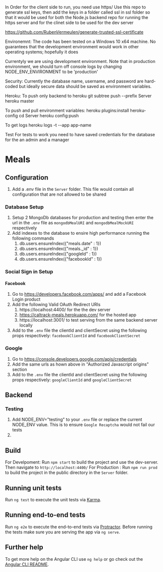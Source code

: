 
In Order for the client side to run, you need use https/
Use this repo to generate ssl keys, then add the keys in a folder called ssl in ssl folder so that it would be used for both the Node.js backend repo for running the https server and for the clinet side to 
be used for the dev server

https://github.com/RubenVermeulen/generate-trusted-ssl-certificate



Environemnt:
The code has been tested on a Windows 10 x64 machine. No guarantees that the development environment would work in other operating systems; hopefully it does

Currentyly we are using development environment. Note that in production environment, we should turn off console logs by changing
NODE_ENV_ENVIRONMENT to be 'production'


Security:
Currently the database name, username, and password are hard-coded but ideally secure data should be saved as environment variables.


Heroku:
To push only backend to heroku
git subtree push --prefix Server heroku master

To push and pull environment variables: 
heroku plugins:install heroku-config
cd Server
heroku config:push

To get logs 
heroku logs -t --app app-name



Test 
For tests to work you need to have saved credentials for the database for the an admin and a manager




# Meals

## Configuration

1. Add a .env file in the `Server` folder. This file would contain all configuration that are not allowed to be shared

### Database Setup
1. Setup 2 MongoDb databases for production and testing then enter the url in the `.env` file as `mongodbMealURI` and `mongodbMealMockURI` respectively
2. Add indexes to the database to ensire high performance running the following commands
    1. db.users.ensureIndex({"meals.date" : 1})
    2. db.users.ensureIndex({"meals._id" : 1})
    3. db.users.ensureIndex({"googleId" : 1})
    4. db.users.ensureIndex({"facebookId" : 1})



### Social Sign in Setup

#### Facebook
1. Go to https://developers.facebook.com/apps/ and add a Facebook Login product
2. Add the following Valid OAuth Redirect URIs
    1. https://localhost:4400/   for the the dev server
    2. https://caltrack-meals.herokuapp.com/  for the hosted app
    3. https://localhost:3001/  to test serving from the same backend server locally
3. Add to the `.env` file the clientId and clientSecret using the following props respectively: `facebookClientId` and `facebookClientSecret`

### Google
1. Go to https://console.developers.google.com/apis/credentials
2. Add the same urls as hown above in "Authorized Javascript origins" section
3. Add to the `.env` file the clientId and clientSecret using the following props respectively: `googleClientId` and `googleClientSecret`




## Backend

### Testing
1. Add NODE_ENV="testing" to your `.env` file or replace the current NODE_ENV value. This is to ensure `Google Recaptcha` would not fail our tests
2. 


## Build

For Develpoment: Run `npm start` to build the project and use the dev-server. Then navigate to `http://localhost:4400/`
For Production : Run `npm run prod` to build the project in the public directory in the `Server` folder.

## Running unit tests

Run `ng test` to execute the unit tests via [Karma](https://karma-runner.github.io).

## Running end-to-end tests

Run `ng e2e` to execute the end-to-end tests via [Protractor](http://www.protractortest.org/).
Before running the tests make sure you are serving the app via `ng serve`.

## Further help

To get more help on the Angular CLI use `ng help` or go check out the [Angular CLI README](https://github.com/angular/angular-cli/blob/master/README.md).
